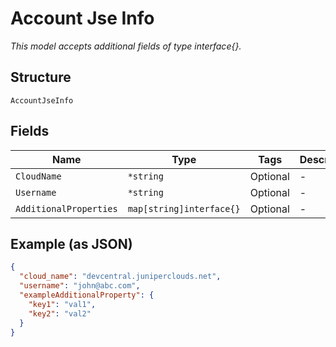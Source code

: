 
# Account Jse Info

*This model accepts additional fields of type interface{}.*

## Structure

`AccountJseInfo`

## Fields

| Name | Type | Tags | Description |
|  --- | --- | --- | --- |
| `CloudName` | `*string` | Optional | - |
| `Username` | `*string` | Optional | - |
| `AdditionalProperties` | `map[string]interface{}` | Optional | - |

## Example (as JSON)

```json
{
  "cloud_name": "devcentral.juniperclouds.net",
  "username": "john@abc.com",
  "exampleAdditionalProperty": {
    "key1": "val1",
    "key2": "val2"
  }
}
```

